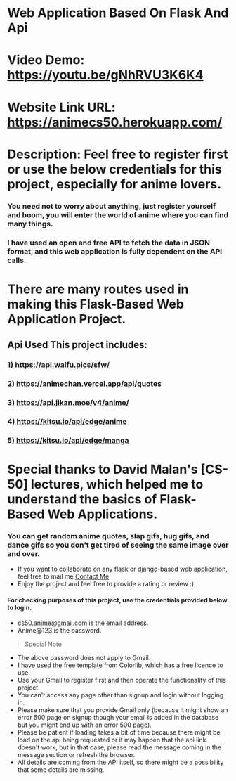# Web Application Based On Flask And Api
# Video Demo:  https://youtu.be/gNhRVU3K6K4
# Website Link URL: https://animecs50.herokuapp.com/
# Description: Feel free to register first or use the below credentials for this project, especially for anime lovers.

### You need not to worry about anything, just register yourself and boom, you will enter the world of anime where you can find many things.
### I have used an open and free API to fetch the data in JSON format, and this web application is fully dependent on the API calls.
# There are many routes used in making this Flask-Based Web Application Project.
## Api Used This project includes:
### 1) https://api.waifu.pics/sfw/ 
### 2) https://animechan.vercel.app/api/quotes
### 3) https://api.jikan.moe/v4/anime/
### 4) https://kitsu.io/api/edge/anime
### 5) https://kitsu.io/api/edge/manga

# Special thanks to David Malan's [CS-50] lectures, which helped me to understand the basics of Flask-Based Web Applications.
### You can get random anime quotes, slap gifs, hug gifs, and dance gifs so you don't get tired of seeing the same image over and over.

- If you want to collaborate on any flask or django-based web application, feel free to mail me [Contact Me](mailto:yash.mistry.g43@gmail.com)
- Enjoy the project and feel free to provide a rating or review :)

#### For checking purposes of this project, use the credentials provided below to login.
- cs50.anime@gmail.com is the email address.
- Anime@123 is the password.

> Special Note 

- The above password does not apply to Gmail.
- I have used the free template from Colorlib, which has a free licence to use.
- Use your Gmail to register first and then operate the functionality of this project.
- You can't access any page other than signup and login without logging in. 
- Please make sure that you provide Gmail only (because it might show an error 500 page on signup though your email is added in the database but you might end up with an error 500 page).
- Please be patient if loading takes a bit of time because there might be load on the api being requested or it may happen that the api link doesn't work, but in that case, please read the message coming in the message section or refresh the browser.
- All details are coming from the API itself, so there might be a possibility that some details are missing.

